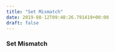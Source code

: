 ```yaml
---
title: "Set Mismatch"
date: 2019-08-12T09:48:26.791419+00:00
draft: false
---
```


### Set Mismatch
